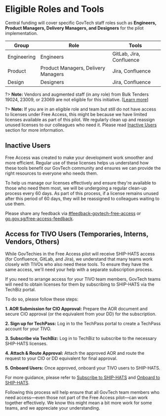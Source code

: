 # Eligible Roles and Tools

Central funding will cover specific GovTech staff roles such as **Engineers, Product Managers, Delivery Managers, and Designers** for the pilot implementation. 


<!--
![eligible-roles](assets/eligible-roles.png)


| Roles | Tools |
|---|---|
| Engineers  | GitLab |
| Product Managers, Delivery Managers, Engineers, and Designers | Jira |
| Product Managers, Delivery Managers, Engineers, and Designers | Confluence |


## Eligibility check 

To  quickly check if you’re eligible, you can use this service: [**go.gov.sg/product-dev-tools-eligibility**](https://go.gov.sg/product-dev-tools-eligibility). 

If you're eligible, the tool will display the group you belong to.

-->

| Group | Role | Tools |
|---|---|--|
| Engineering | Engineers  | GitLab, Jira, Confluence |
| Product | Product Managers, Delivery Managers | Jira, Confluence |
| Design | Designers | Jira, Confluence |

?> **Note:** Vendors and augmented staff (in any role) from Bulk Tenders 19024, 23009, or 23069 are not eligible for this initiative. [[Learn more](#access-for-tivo-users-temporaries-interns-vendors-others)]

<!-- 

## 💡 Reminders

- If you are not eligible for this pilot implementation, you can still continue using these tools with your existing [SHIP-HATS](https://www.developer.tech.gov.sg/products/categories/devops/ship-hats/overview.html) subcription. If you are not an existing SHIP-HATS user, you can sign up via [TechBiz](https://portal.techbiz.suite.gov.sg/) and log in with [TechPass](https://docs.developer.tech.gov.sg/docs/techpass-user-guide/). 

- While some roles may not be eligible for this initial phase, the goal is to expand the initiative over time. Feedback will be essential in making the tools more accessible and useful for collaboration. Your input will play a key role in shaping future phases of the rollout.

- For GovTechies (permanent and contract staff) in the specific roles mentioned above who are not eligible for the pilot, you can reach out to the team via Slack at the  [**#feedback-govtech-free-access**](https://govtech.enterprise.slack.com/archives/C07UF60HY9Y) channel, and we will review on a case-by-case basis.

-->


?> **Note:** If you are in an eligible role and team but still do not have access to licenses under Free Access, this might be because we have limited licenses available as part of this pilot.  We regularly clean up and reassign unused licenses to our colleagues who need it. Please read [Inactive Users](#inactive-users) section for more information. 

## Inactive Users

Free Access was created to make your development work smoother and more efficient. Regular use of these licenses helps us understand how these tools benefit our GovTech community and ensures we can provide the right resources to everyone who needs them. 

To help us manage our licenses effectively and ensure they're available to those who need them most, we will be undergoing a regular clean-up process every 60 days. As part of this process, if a license remains unused after this period of 60 days, they will be reassigned to colleagues waiting to use them.  

Please share any feedback via <a href="https://govtech.enterprise.slack.com/archives/C07UF60HY9Y">#feedback-govtech-free-access</a>  or [go.gov.sg/free-access-feedback](https://go.gov.sg/free-access-feedback).

## Access for TIVO Users (Temporaries, Interns, Vendors, Others)

While GovTechies in the Free Access pilot will receive SHIP-HATS access (for Confluence, GitLab, and Jira), we understand that many teams work closely with TIVOs who also need these tools. To ensure they have the same access, we'll need your help with a separate subscription process.

If you need to arrange access for your TIVO team members,  GovTech teams will need to obtain licenses for them by subscribing to SHIP-HATS via the TechBiz portal. 

To do so, please follow these steps:

**1. AOR Submission for CIO Approval:** Prepare the AOR document and secure CIO approval (or the equivalent from your DD) for the subscription.

**2. Sign up for TechPass:** Log in to the TechPass portal to create a TechPass account for your TIVO. 

**3. Subscribe via TechBiz:** Log in to TechBiz to subscribe to the necessary SHIP-HATS licenses.

**4. Attach & Route Approval:** Attach the approved AOR and route the request to your CIO or DD equivalent for final approval.

**5. Onboard Users:** Once approved, onboard your TIVO users to SHIP-HATS.

For more guidance, please refer to [Subscribe to SHIP-HATS](https://docs.developer.tech.gov.sg/docs/ship-hats-docs/getting-started/subscription) and [Onboard to SHIP-HATS](https://docs.developer.tech.gov.sg/docs/ship-hats-docs/getting-started/onboard-to-ship-hats).

Following this process will help ensure that all GovTech team members who need access—even those not part of the Free Access pilot—can work together effectively. We know this might mean a bit more work for some teams, and we appreciate your understanding. 
